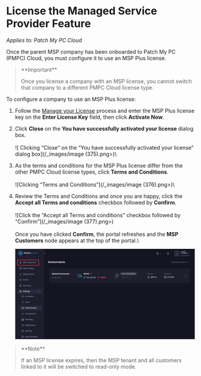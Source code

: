 # License the Managed Service Provider Feature

_Applies to: Patch My PC Cloud_

Once the parent MSP company has been onboarded to Patch My PC (PMPC) Cloud, you must configure it to use an MSP Plus license.

<blockquote class="wp-block-quote">
<p>**Important**</p>
<p>Once you license a company with an MSP license, you cannot switch that company to a different PMPC Cloud license type.</p>
</blockquote>

To configure a company to use an MSP Plus license:

1. Follow the [Manage your License](../cloud-administration/manage-your-environments-in-cloud/manage-your-cloud-license.md) process and enter the MSP Plus license key on the **Enter License Key** field, then click **Activate Now**.
2. Click **Close** on the **You have successfully activated your license** dialog box.\
   \
   ![	Clicking “Close” on the “You have successfully activated your license” dialog box](/_images/image (375).png>)\

3. As the terms and conditions for the MSP Plus license differ from the other PMPC Cloud license types, click **Terms and Conditions**.\
   \
   ![Clicking “Terms and Conditions”](/_images/image (376).png>)\

4.  Review the Terms and Conditions and once you are happy, click the **Accept all Terms and conditions** checkbox followed by **Confirm**.\
    \
    ![Click the “Accept all Terms and conditions” checkbox followed by “Confirm”](/_images/image (377).png>)\
    \
    Once you have clicked **Confirm**, the portal refreshes and the **MSP Customers** node appears at the top of the portal.\


    ![Portal refreshes and the “MSP Customers” node appears at the top of the portal](/_images/image-(378).png "Portal refreshes and the “MSP Customers” node appears at the top of the portal")

<blockquote class="wp-block-quote">
<p>**Note**</p>
<p>If an MSP license expires, then the MSP tenant and all customers linked to it will be switched to read-only mode.</p>
</blockquote>
